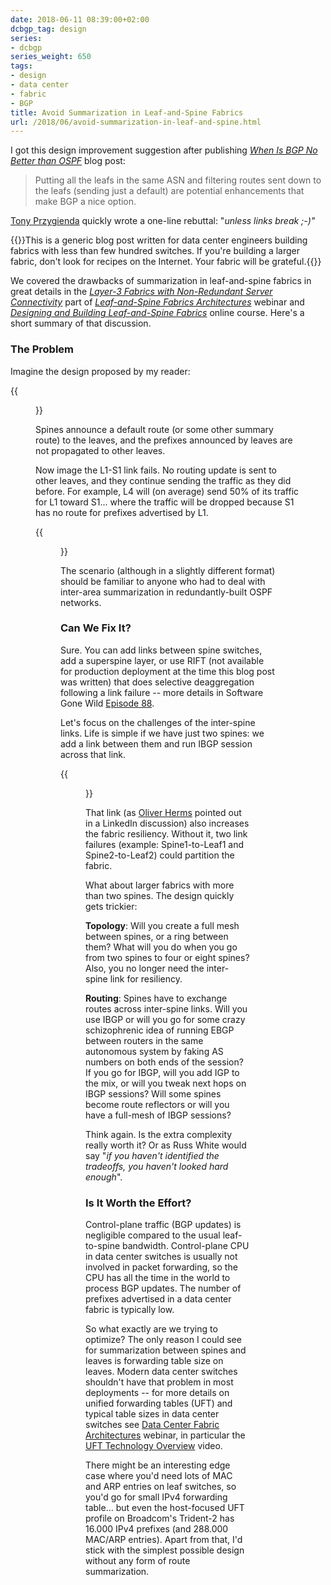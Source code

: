 ```yaml
---
date: 2018-06-11 08:39:00+02:00
dcbgp_tag: design
series:
- dcbgp
series_weight: 650
tags:
- design
- data center
- fabric
- BGP
title: Avoid Summarization in Leaf-and-Spine Fabrics
url: /2018/06/avoid-summarization-in-leaf-and-spine.html
---
```

I got this design improvement suggestion after publishing [*When Is BGP No Better than OSPF*](http://blog.ipspace.net/2018/06/is-ebgp-really-better-than-ospf-in-leaf.html) blog post:

> Putting all the leafs in the same ASN and filtering routes sent down to the leafs (sending just a default) are potential enhancements that make BGP a nice option.

[Tony Przygienda](https://www.linkedin.com/in/dr-tony-przygienda-018501/) quickly wrote a one-line rebuttal: "*unless links break ;-)"*
<!--more-->
{{<note warn>}}This is a generic blog post written for data center engineers building fabrics with less than few hundred switches. If you're building a larger fabric, don't look for recipes on the Internet. Your fabric will be grateful.{{</note>}}

We covered the drawbacks of summarization in leaf-and-spine fabrics in great details in the [*Layer-3 Fabrics with Non-Redundant Server Connectivity*](https://my.ipspace.net/bin/list?id=Clos#L3_SINGLE) part of [*Leaf-and-Spine Fabrics Architectures*](http://www.ipspace.net/Leaf-and-Spine_Fabric_Architectures) webinar and [*Designing and Building Leaf-and-Spine Fabrics*](http://www.ipspace.net/Designing_and_Building_Data_Center_Fabrics) online course. Here's a short summary of that discussion.

### The Problem

Imagine the design proposed by my reader:

{{<figure src="/2018/06/s1600-Default-Route-Setup.png" caption="Using a default route in a data center fabric">}}

Spines announce a default route (or some other summary route) to the leaves, and the prefixes announced by leaves are not propagated to other leaves.

Now image the L1-S1 link fails. No routing update is sent to other leaves, and they continue sending the traffic as they did before. For example, L4 will (on average) send 50% of its traffic for L1 toward S1... where the traffic will be dropped because S1 has no route for prefixes advertised by L1.

{{<figure src="/2018/06/s1600-Default-Route-Failure.png" caption="A link failure creates a black hole">}}

The scenario (although in a slightly different format) should be familiar to anyone who had to deal with inter-area summarization in redundantly-built OSPF networks.

### Can We Fix It?

Sure. You can add links between spine switches, add a superspine layer, or use RIFT (not available for production deployment at the time this blog post was written) that does selective deaggregation following a link failure -- more details in Software Gone Wild [Episode 88](http://blog.ipspace.net/2018/03/data-center-routing-with-rift-on.html).

Let's focus on the challenges of the inter-spine links. Life is simple if we have just two spines: we add a link between them and run IBGP session across that link.

{{<figure src="/2018/06/s1600-Default-Route-Packet-Flow.png" caption="Adding inter-spine links">}}

That link (as [Oliver Herms](https://www.linkedin.com/in/oliver-herms-7974b091/) pointed out in a LinkedIn discussion) also increases the fabric resiliency. Without it, two link failures (example: Spine1-to-Leaf1 and Spine2-to-Leaf2) could partition the fabric.

What about larger fabrics with more than two spines. The design quickly gets trickier:

**Topology**: Will you create a full mesh between spines, or a ring between them? What will you do when you go from two spines to four or eight spines? Also, you no longer need the inter-spine link for resiliency.

**Routing**: Spines have to exchange routes across inter-spine links. Will you use IBGP or will you go for some crazy schizophrenic idea of running EBGP between routers in the same autonomous system by faking AS numbers on both ends of the session? If you go for IBGP, will you add IGP to the mix, or will you tweak next hops on IBGP sessions? Will some spines become route reflectors or will you have a full-mesh of IBGP sessions?

Think again. Is the extra complexity really worth it? Or as Russ White would say "*if you haven't identified the tradeoffs, you haven't looked hard enough*".

### Is It Worth the Effort?

Control-plane traffic (BGP updates) is negligible compared to the usual leaf-to-spine bandwidth. Control-plane CPU in data center switches is usually not involved in packet forwarding, so the CPU has all the time in the world to process BGP updates. The number of prefixes advertised in a data center fabric is typically low.

So what exactly are we trying to optimize? The only reason I could see for summarization between spines and leaves is forwarding table size on leaves. Modern data center switches shouldn't have that problem in most deployments -- for more details on unified forwarding tables (UFT) and typical table sizes in data center switches see [Data Center Fabric Architectures](http://www.ipspace.net/Data_Center_Fabrics) webinar, in particular the [UFT Technology Overview](https://my.ipspace.net/bin/list?id=DCFabric#TECHNOLOGY) video.

There might be an interesting edge case where you'd need lots of MAC and ARP entries on leaf switches, so you'd go for small IPv4 forwarding table... but even the host-focused UFT profile on Broadcom's Trident-2 has 16.000 IPv4 prefixes (and 288.000 MAC/ARP entries). Apart from that, I'd stick with the simplest possible design without any form of route summarization.
